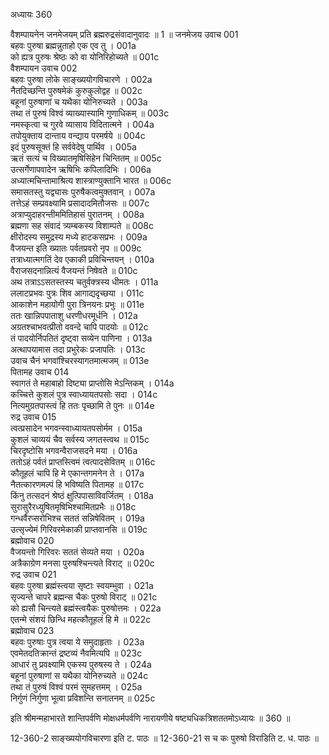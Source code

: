 अध्यायः 360

वैशम्पायनेन जनमेजयम् प्रति ब्रह्मरुद्रसंवादानुवादः ॥ 1 ॥
जनमेजय उवाच 	001  
बहवः पुरुषा ब्रह्मन्नुताहो एक एव तु ।	001a  
को ह्यत्र पुरुषः श्रेष्ठः को वा योनिरिहोच्यते ॥	001c  
वैशम्पायन उवाच 	002  
बहवः पुरुषा लोके साङ्ख्ययोगविचारणे ।	002a  
नैतदिच्छन्ति पुरुषमेकं कुरुकुलोद्वह ॥	002c  
बहूनां पुरुषाणां च यथैका योनिरुच्यते ।	003a  
तथा तं पुरुषं विश्वं व्याख्यास्यामि गुणाधिकम् ॥	003c  
नमस्कृत्वा च गुरवे व्यासाय विदितात्मने ।	004a  
तपोयुक्ताय दान्ताय वन्द्याय परमर्षये ॥	004c  
इदं पुरुषसूक्तं हि सर्ववेदेषु पार्थिव ।	005a  
ऋतं सत्यं च विख्यातमृषिसिंहेन चिन्तितम् ॥	005c  
उत्सर्गेणापवादेन ऋषिभिः कपिलादिभिः ।	006a  
अध्यात्मचिन्तामाश्रित्य शास्त्राण्युक्तानि भारत ॥	006c  
समासतस्तु यद्व्यासः पुरुषैकत्वमुक्तवान् ।	007a  
तत्तेऽहं सम्प्रवक्ष्यामि प्रसादादमितौजसः ॥	007c  
अत्राप्युदाहरन्तीममितिहासं पुरातनम् ।	008a  
ब्रह्मणा सह संवादं त्र्यम्बकस्य विशाम्पते ॥	008c  
क्षीरोदस्य समुद्रस्य मध्ये हाटकसप्रभः ।	009a  
वैजयन्त इति ख्यातः पर्वतप्रवरो नृप ॥	009c  
तत्राध्यात्मगतिं देव एकाकी प्रविचिन्तयन् ।	010a  
वैराजसदनान्नित्यं वैजयन्तं निषेवते ॥	010c  
अथ तत्राऽऽसतस्तस्य चतुर्वक्त्रस्य धीमतः ।	011a  
ललाटप्रभवः पुत्रः शिव आगाद्यदृच्छया ।	011c  
आकाशेन महायोगी पुरा त्रिनयनः प्रभुः ॥	011e  
ततः खान्निपपाताशु धरणीधरमूर्धनि ।	012a  
अग्रतश्चाभवत्प्रीतो ववन्दे चापि पादयोः ॥	012c  
तं पादयोर्निपतितं दृष्ट्वा सव्येन पाणिना ।	013a  
अत्थापयामास तदा प्रभुरेकः प्रजापतिः ।	013c  
उवाच चैनं भगवांश्चिरस्यागतमात्मजम् ॥	013e  
पितामह उवाच 	014  
स्वागतं ते महाबाहो दिष्ट्या प्राप्तोसि मेऽन्तिकम् ।	014a  
कच्चित्ते कुशलं पुत्र स्वाध्यायतपसोः सदा ।	014c  
नित्यमुग्रतपास्त्वं हि ततः पृच्छामि ते पुनः ॥	014e  
रुद्र उवाच 	015  
त्वत्प्रसादेन भगवन्स्वाध्यायतपसोर्मम ।	015a  
कुशलं चाव्ययं चैव सर्वस्य जगतस्त्वथ ॥	015c  
चिरदृष्टोसि भगवन्वैराजसदने मया ।	016a  
ततोऽहं पर्वतं प्राप्तस्त्विमं त्वत्पादसेवितम् ॥	016c  
कौतूहलं चापि हि मे एकान्तगमनेन ते ।	017a  
नैतत्कारणमल्पं हि भविष्यति पितामह ॥	017c  
किंनु तत्सदनं श्रेष्ठं क्षुत्पिपासाविवर्जितम् ।	018a  
सुरासुरैरध्युषितमृषिभिश्चामितप्रभैः ॥	018c  
गन्धर्वैरप्सरोभिश्च सततं सन्निषेवितम् ।	019a  
उत्सृज्येमं गिरिवरमेकाकी प्राप्तवानसि ॥	019c  
ब्रह्मोवाच 	020  
वैजयन्तो गिरिवरः सततं सेव्यते मया ।	020a  
अत्रैकाग्रेण मनसा पुरुषश्चिन्त्यते विराट् ॥	020c  
रुद्र उवाच 	021  
बहवः पुरुषा ब्रह्मंस्त्वया सृष्टाः स्वयम्भुवा ।	021a  
सृज्यन्ते चापरे ब्रह्मन्स चैकः पुरुषो विराट् ॥	021c  
को ह्यसौ चिन्त्यते ब्रह्मंस्त्वयैकः पुरुषोत्तमः ।	022a  
एतन्मे संशयं छिन्धि महत्कौतूहलं हि मे ॥	022c  
ब्रह्मोवाच 	023  
बहवः पुरुषाः पुत्र त्वया ये समुदाहृताः ।	023a  
एवमेतदतिक्रान्तं द्रष्टव्यं नैवमित्यपि ॥	023c  
आधारं तु प्रवक्ष्यामि एकस्य पुरुषस्य ते ।	024a  
बहूनां पुरुषाणां स यथैका योनिरुच्यते ॥	024c  
तथा तं पुरुषं विश्वं परमं सुमहत्तमम् ।	025a  
निर्गुणं निर्गुणा भूत्वा प्रविशन्ति सनातनम् ॥ 	025c  

इति श्रीमन्महाभारते शान्तिपर्वणि मोक्षधर्मपर्वणि नारायणीये षष्ट्यधिकत्रिशततमोऽध्यायः ॥ 360 ॥

12-360-2 साङ्ख्ययोगविचारणा इति ट. पाठः ॥ 12-360-21 स च कः पुरुषो विराडिति ट. ध. पाठः ॥
